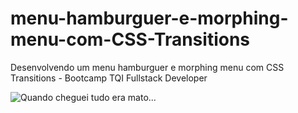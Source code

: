 # menu-hamburguer-e-morphing-menu-com-CSS-Transitions
Desenvolvendo um menu hamburguer e morphing menu com CSS Transitions - Bootcamp TQI Fullstack Developer

![Quando cheguei tudo era mato...](https://github.com/fabeemiranda/menu-hamburguer-e-morphing-menu-com-CSS-Transitions/blob/main/projeto_cards2.gif)
